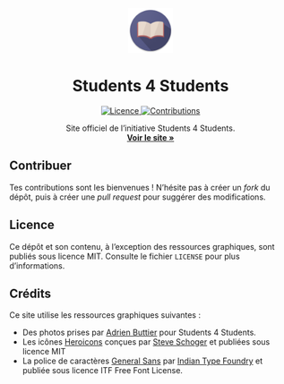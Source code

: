 <p align="center">
  <a href="https://github.com/students-4-students/students-4-students.github.io">
    <img src="assets/icons/favicon.png" alt="Logo" width="80" height="80">
  </a>

  <h1 align="center">Students 4 Students</h1>

  <p align="center">
    <a href="https://github.com/students-4-students/students-4-students.github.io/blob/main/LICENSE">
        <img src="https://img.shields.io/github/license/students-4-students/students-4-students.github.io.svg?style=flat" alt="Licence">
    </a>
    <a href="https://github.com/students-4-students/students-4-students.github.io/graphs/contributors">
        <img src="https://img.shields.io/github/contributors/students-4-students/students-4-students.github.io.svg?style=flat" alt="Contributions">
    </a>
  </p>

  <p align="center">
    Site officiel de l’initiative Students 4 Students.
    <br />
    <a href="https://students4students.ch/"><strong>Voir le site »</strong></a>
  </p>
</p>

## Contribuer
Tes contributions sont les bienvenues ! N’hésite pas à créer un *fork* du dépôt, puis à créer une *pull request* pour suggérer des modifications.

## Licence
Ce dépôt et son contenu, à l’exception des ressources graphiques, sont publiés sous licence MIT. Consulte le fichier `LICENSE` pour plus d’informations.

## Crédits

Ce site utilise les ressources graphiques suivantes :
* Des photos prises par [Adrien Buttier](https://www.instagram.com/adrienbtr.photo/) pour Students 4 Students.
* Les icônes [Heroicons](https://heroicons.com) conçues par [Steve Schoger](https://twitter.com/steveschoger) et publiées sous licence MIT
* La police de caractères [General Sans](https://www.fontshare.com/fonts/general-sans) par [Indian Type Foundry](https://www.indiantypefoundry.com) et publiée sous licence ITF Free Font License.
